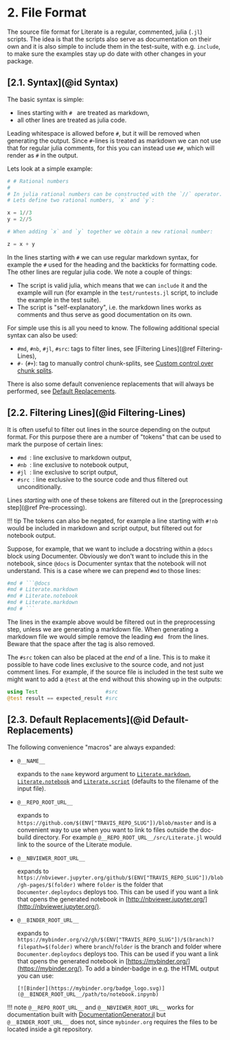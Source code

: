 # **2.** File Format

The source file format for Literate is a regular, commented, julia (`.jl`) scripts.
The idea is that the scripts also serve as documentation on their own and it is also
simple to include them in the test-suite, with e.g. `include`, to make sure the examples
stay up do date with other changes in your package.

## [**2.1.** Syntax](@id Syntax)

The basic syntax is simple:
- lines starting with `# ` are treated as markdown,
- all other lines are treated as julia code.

Leading whitespace is allowed before `#`, but it will be removed when generating the
output. Since `#`-lines is treated as markdown we can not use that for regular julia
comments, for this you can instead use `##`, which will render as `#` in the output.

Lets look at a simple example:
```julia
# # Rational numbers
#
# In julia rational numbers can be constructed with the `//` operator.
# Lets define two rational numbers, `x` and `y`:

x = 1//3
y = 2//5

# When adding `x` and `y` together we obtain a new rational number:

z = x + y
```
In the lines starting with `#` we can use regular markdown syntax, for example the `#`
used for the heading and the backticks for formatting code. The other lines are regular
julia code. We note a couple of things:
- The script is valid julia, which means that we can `include` it and the example will run
  (for example in the `test/runtests.jl` script, to include the example in the test suite).
- The script is "self-explanatory", i.e. the markdown lines works as comments and
  thus serve as good documentation on its own.

For simple use this is all you need to know. The following additional special syntax can also be used:
- `#md`, `#nb`, `#jl`, `#src`: tags to filter lines, see [Filtering Lines](@ref Filtering-Lines),
- `#-` (`#+`): tag to manually control chunk-splits, see [Custom control over chunk splits](@ref).

There is also some default convenience replacements that will always be performed, see
[Default Replacements](@ref).


## [**2.2.** Filtering Lines](@id Filtering-Lines)

It is often useful to filter out lines in the source depending on the output format.
For this purpose there are a number of "tokens" that can be used to mark the purpose of
certain lines:
- `#md `: line exclusive to markdown output,
- `#nb `: line exclusive to notebook output,
- `#jl `: line exclusive to script output,
- `#src `: line exclusive to the source code and thus filtered out unconditionally.

Lines *starting* with one of these tokens are filtered out in the
[preprocessing step](@ref Pre-processing).

!!! tip
    The tokens can also be negated, for example a line starting with `#!nb` would
    be included in markdown and script output, but filtered out for notebook output.

Suppose, for example, that we want to include a docstring within a `@docs` block
using Documenter. Obviously we don't want to include this in the notebook,
since `@docs` is Documenter syntax that the notebook will not understand. This
is a case where we can prepend `#md` to those lines:
````julia
#md # ```@docs
#md # Literate.markdown
#md # Literate.notebook
#md # Literate.markdown
#md # ```
````
The lines in the example above would be filtered out in the preprocessing step, unless we are
generating a markdown file. When generating a markdown file we would simple remove
the leading `#md ` from the lines. Beware that the space after the tag is also removed.

The `#src` token can also be placed at the *end* of a line. This is to make it possible
to have code lines exclusive to the source code, and not just comment lines. For example,
if the source file is included in the test suite we might want to add a `@test` at the end
without this showing up in the outputs:

```julia
using Test                      #src
@test result == expected_result #src
```


## [**2.3.** Default Replacements](@id Default-Replacements)

The following convenience "macros" are always expanded:

- `@__NAME__`

  expands to the `name` keyword argument to [`Literate.markdown`](@ref),
  [`Literate.notebook`](@ref) and [`Literate.script`](@ref)
  (defaults to the filename of the input file).

- `@__REPO_ROOT_URL__`

  expands to `https://github.com/$(ENV["TRAVIS_REPO_SLUG"])/blob/master`
  and is a convenient way to use when you want to link to files outside the
  doc-build directory. For example `@__REPO_ROOT_URL__/src/Literate.jl` would link
  to the source of the Literate module.

- `@__NBVIEWER_ROOT_URL__`

  expands to
  `https://nbviewer.jupyter.org/github/$(ENV["TRAVIS_REPO_SLUG"])/blob/gh-pages/$(folder)`
  where `folder` is the folder that `Documenter.deploydocs` deploys too.
  This can be used if you want a link that opens the generated notebook in
  [http://nbviewer.jupyter.org/](http://nbviewer.jupyter.org/).

- `@__BINDER_ROOT_URL__`

  expands to
  `https://mybinder.org/v2/gh/$(ENV["TRAVIS_REPO_SLUG"])/$(branch)?filepath=$(folder)`
  where `branch`/`folder` is the branch and folder where `Documenter.deploydocs`
  deploys too. This can be used if you want a link that opens the generated notebook in
  [https://mybinder.org/](https://mybinder.org/).
  To add a binder-badge in e.g. the HTML output you can use:
  ```
  [![Binder](https://mybinder.org/badge_logo.svg)](@__BINDER_ROOT_URL__/path/to/notebook.inpynb)
  ```

!!! note
    `@__REPO_ROOT_URL__` and `@__NBVIEWER_ROOT_URL__` works for documentation built with
    [DocumentationGenerator.jl](https://github.com/JuliaDocs/DocumentationGenerator.jl)
    but `@__BINDER_ROOT_URL__` does not, since `mybinder.org` requires the files
    to be located inside a git repository.
